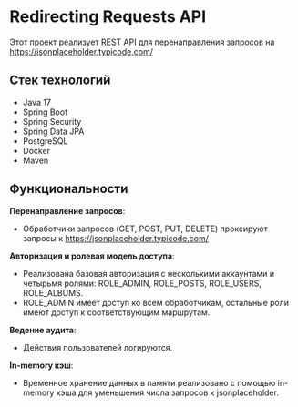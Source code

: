 # Redirecting Requests API

Этот проект реализует REST API для перенаправления запросов на https://jsonplaceholder.typicode.com/

## Стек технологий

- Java 17
- Spring Boot
- Spring Security
- Spring Data JPA
- PostgreSQL
- Docker
- Maven

## Функциональности

  **Перенаправление запросов**:
   - Обработчики запросов (GET, POST, PUT, DELETE) проксируют запросы к https://jsonplaceholder.typicode.com/

  **Авторизация и ролевая модель доступа**:
   - Реализована базовая авторизация с несколькими аккаунтами и четырьмя ролями: ROLE_ADMIN, ROLE_POSTS, ROLE_USERS, ROLE_ALBUMS. 
   - ROLE_ADMIN имеет доступ ко всем обработчикам, остальные роли имеют доступ к соответствующим маршрутам.

  **Ведение аудита**:
   - Действия пользователей логируются.

**In-memory кэш**:
   - Временное хранение данных в памяти реализовано с помощью in-memory кэша для уменьшения числа запросов к jsonplaceholder.

